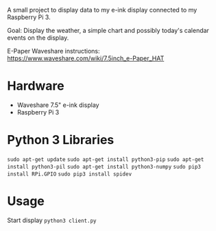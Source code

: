 A small project to display data to my e-ink display connected to my Raspberry Pi 3.

Goal: Display the weather, a simple chart and possibly today's calendar events on the display.

E-Paper Waveshare instructions: https://www.waveshare.com/wiki/7.5inch_e-Paper_HAT

# Hardware

- Waveshare 7.5" e-ink display 
- Raspberry Pi 3

# Python 3 Libraries

`sudo apt-get update`
`sudo apt-get install python3-pip`
`sudo apt-get install python3-pil`
`sudo apt-get install python3-numpy`
`sudo pip3 install RPi.GPIO`
`sudo pip3 install spidev`

# Usage

Start display
`python3 client.py`
